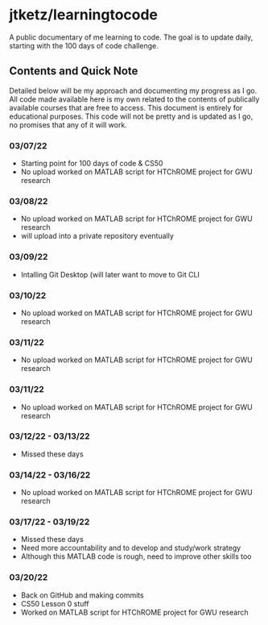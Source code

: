 # jtketz/learningtocode
A public documentary of me learning to code.
The goal is to update daily, starting with the 100 days of code challenge. 

## Contents and Quick Note
Detailed below will be my approach and documenting my progress as I go. 
All code made available here is my own related to the contents of publically available courses that are free to access.
This document is entirely for educational purposes. 
This code will not be pretty and is updated as I go, no promises that any of it will work. 

### 03/07/22
- Starting point for 100 days of code & CS50
- No upload worked on MATLAB script for HTChROME project for GWU research

### 03/08/22
- No upload worked on MATLAB script for HTChROME project for GWU research
- will upload into a private repository eventually

### 03/09/22
- Intalling Git Desktop (will later want to move to Git CLI

### 03/10/22
- No upload worked on MATLAB script for HTChROME project for GWU research

### 03/11/22
- No upload worked on MATLAB script for HTChROME project for GWU research

### 03/11/22
- No upload worked on MATLAB script for HTChROME project for GWU research

### 03/12/22 - 03/13/22
- Missed these days

### 03/14/22 - 03/16/22
- No upload worked on MATLAB script for HTChROME project for GWU research

### 03/17/22 - 03/19/22
- Missed these days
- Need more accountability and to develop and study/work strategy 
- Although this MATLAB code is rough, need to improve other skills too

### 03/20/22
- Back on GitHub and making commits
- CS50 Lesson 0 stuff
- Worked on MATLAB script for HTChROME project for GWU research
